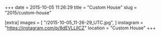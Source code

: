 +++
date = 2015-10-05 11:26:29
title = "Custom House"
slug = "2015/custom-house"

[extra]
images = [
    "/2015-10-05_11-26-29_UTC.jpg",
]
instagram = "https://instagram.com/p/8dEVLLIICZ"
location = "Custom House"
+++

